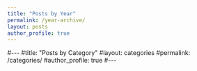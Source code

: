 ```yaml
---
title: "Posts by Year"
permalink: /year-archive/
layout: posts
author_profile: true
---
```


#---
#title: "Posts by Category"
#layout: categories
#permalink: /categories/
#author_profile: true
#---